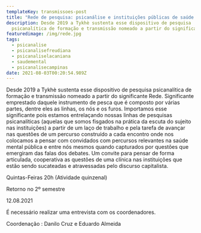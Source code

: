 ```yaml
---
templateKey: transmissoes-post
title: "Rede de pesquisa: psicanálise e instituições públicas de saúde mental"
description: Desde 2019 a Tykhè sustenta esse dispositivo de pesquisa
  psicanalítica de formação e transmissão nomeado a partir do significante Rede.
featuredimage: /img/rede.jpg
tags:
  - psicanalise
  - psicanalisefreudiana
  - psicanaliselacaniana
  - saudemental
  - psicanalisecampinas
date: 2021-08-03T00:20:54.989Z
---
```

<!--StartFragment-->

Desde 2019 a Tykhè sustenta esse dispositivo de pesquisa psicanalítica de formação e transmissão nomeado a partir do significante Rede. Significante emprestado daquele instrumento de pesca que é composto por várias partes, dentre eles as linhas, os nós e os furos. Importamos esse significante pois estamos entrelaçando nossas linhas de pesquisas psicanalíticas (aquelas que somos fisgados na prática da escuta do sujeito nas instituições) a partir de um laço de trabalho e pela tarefa de avançar nas questões de um percurso construído a cada encontro onde nos colocamos a pensar com convidados com percursos relevantes na saúde mental pública e entre nós mesmos quando capturados por questões que emergiram das falas dos debates. Um convite para pensar de forma articulada, cooperativa as questões de uma clínica nas instituições que estão sendo sucateadas e atravessadas pelo discurso capitalista.

Quintas-Feiras 20h (Atividade quinzenal)

Retorno no 2º semestre

12.08.2021

É necessário realizar uma entrevista com os coordenadores.

Coordenação : Danilo Cruz e Eduardo Almeida

<!--EndFragment-->